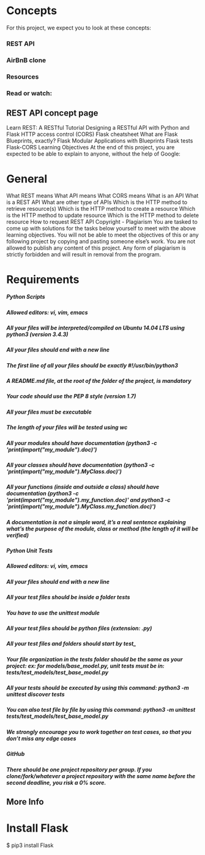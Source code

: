 # Concepts
For this project, we expect you to look at these concepts:

### REST API
### AirBnB clone
### Resources
### Read or watch:

## REST API concept page
Learn REST: A RESTful Tutorial
Designing a RESTful API with Python and Flask
HTTP access control (CORS)
Flask cheatsheet
What are Flask Blueprints, exactly?
Flask
Modular Applications with Blueprints
Flask tests
Flask-CORS
Learning Objectives
At the end of this project, you are expected to be able to explain to anyone, without the help of Google:

# General
What REST means
What API means
What CORS means
What is an API
What is a REST API
What are other type of APIs
Which is the HTTP method to retrieve resource(s)
Which is the HTTP method to create a resource
Which is the HTTP method to update resource
Which is the HTTP method to delete resource
How to request REST API
Copyright - Plagiarism
You are tasked to come up with solutions for the tasks below yourself to meet with the above learning objectives.
You will not be able to meet the objectives of this or any following project by copying and pasting someone else’s work.
You are not allowed to publish any content of this project.
Any form of plagiarism is strictly forbidden and will result in removal from the program.
# Requirements
##### Python Scripts
##### Allowed editors: vi, vim, emacs
##### All your files will be interpreted/compiled on Ubuntu 14.04 LTS using python3 (version 3.4.3)
##### All your files should end with a new line
##### The first line of all your files should be exactly #!/usr/bin/python3
##### A README.md file, at the root of the folder of the project, is mandatory
##### Your code should use the PEP 8 style (version 1.7)
##### All your files must be executable
##### The length of your files will be tested using wc
##### All your modules should have documentation (python3 -c 'print(__import__("my_module").__doc__)')
##### All your classes should have documentation (python3 -c 'print(__import__("my_module").MyClass.__doc__)')
##### All your functions (inside and outside a class) should have documentation (python3 -c 'print(__import__("my_module").my_function.__doc__)' and python3 -c 'print(__import__("my_module").MyClass.my_function.__doc__)')
##### A documentation is not a simple word, it’s a real sentence explaining what’s the purpose of the module, class or method (the length of it will be verified)
##### Python Unit Tests
##### Allowed editors: vi, vim, emacs
##### All your files should end with a new line
##### All your test files should be inside a folder tests
##### You have to use the unittest module
##### All your test files should be python files (extension: .py)
##### All your test files and folders should start by test_
##### Your file organization in the tests folder should be the same as your project: ex: for models/base_model.py, unit tests must be in: tests/test_models/test_base_model.py
##### All your tests should be executed by using this command: python3 -m unittest discover tests
##### You can also test file by file by using this command: python3 -m unittest tests/test_models/test_base_model.py
##### We strongly encourage you to work together on test cases, so that you don’t miss any edge cases
##### GitHub
##### There should be one project repository per group. If you clone/fork/whatever a project repository with the same name before the second deadline, you risk a 0% score.

## More Info


# Install Flask
$ pip3 install Flask
